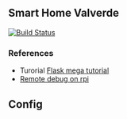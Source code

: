 ## Smart Home Valverde

[![Build Status](https://travis-ci.org/citylife4/SmartHome_PortoWeb.svg?branch=master)](https://travis-ci.org/citylife4/SmartHome_PortoWeb)


### References
* Turorial [Flask mega tutorial](https://blog.miguelgrinberg.com/post/the-flask-mega-tutorial-part-i-hello-world)
* [Remote debug on rpi](https://nathanpjones.com/2016/02/remote-debug-gpio-on-raspberry-pi/)  

## Config
